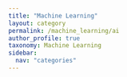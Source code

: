 ```yaml
---
title: "Machine Learning"
layout: category
permalink: /machine_learning/ai
author_profile: true
taxonomy: Machine Learning
sidebar:
  nav: "categories"
---
```

